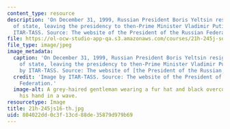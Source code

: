 ```yaml
---
content_type: resource
description: 'On December 31, 1999, Russian President Boris Yeltsin resigned as head
  of state, leaving the presidency to then-Prime Minister Vladimir Putin. Image by
  ITAR-TASS. Source: The website of the President of the Russian Federation.'
file: https://ol-ocw-studio-app-qa.s3.amazonaws.com/courses/21h-245j-soviet-and-post-soviet-politics-and-society-1917-to-the-present-spring-2016/804022dd0c3f13cd88de35879d979b69_21h-245js16-th.jpg
file_type: image/jpeg
image_metadata:
  caption: 'On December 31, 1999, Russian President Boris Yeltsin resigned as head
    of state, leaving the presidency to then-Prime Minister Vladimir Putin. (Image
    by ITAR-TASS. Source: The website of [the President of the Russian Federation](http://en.kremlin.ru/).)'
  credit: 'Image by ITAR-TASS. Source: The website of the President of the Russian
    Federation.'
  image-alt: A grey-haired gentleman wearing a fur hat and black overcoat, raises
    his hand in a wave.
resourcetype: Image
title: 21h-245js16-th.jpg
uid: 804022dd-0c3f-13cd-88de-35879d979b69
---
```

